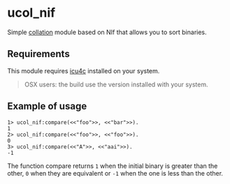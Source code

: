 # ucol_nif

Simple [collation](http://userguide.icu-project.org/collation) module
based on NIf that allows you to sort binaries.

## Requirements

This module requires [icu4c](http://site.icu-project.org/) installed on your
system.

> OSX users: the build use the version installed with your system.

## Example of usage

    1> ucol_nif:compare(<<"foo">>, <<"bar">>).
    1
    2> ucol_nif:compare(<<"foo">>, <<"foo">>).
    0
    3> ucol_nif:compare(<<"A">>, <<"aai">>).
    -1

The function compare returns `1` when the initial binary is greater than
the other, `0` when they are equivalent or `-1` when the one is less than
the other.
